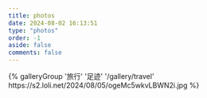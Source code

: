 ```yaml
---
title: photos
date: 2024-08-02 16:13:51
type: "photos"
order: -1
aside: false
comments: false
---
```


<div class="gallery-group-main">
{% galleryGroup '旅行' '足迹' '/gallery/travel' https://s2.loli.net/2024/08/05/ogeMc5wkvLBWN2i.jpg %}
</div>